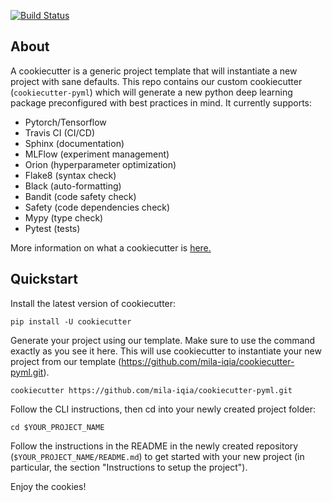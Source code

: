 [![Build Status](https://api.travis-ci.com/mila-iqia/cookiecutter-pyml.svg?branch=master)](https://travis-ci.com/github/antoinelb/cookiecutter-pyml)

About 
-----

A cookiecutter is a generic project template that will instantiate a new project with sane defaults. This repo contains our custom cookiecutter (`cookiecutter-pyml`) which will generate a new python deep learning package preconfigured with best practices in mind. It currently supports:

* Pytorch/Tensorflow
* Travis CI (CI/CD)
* Sphinx (documentation)
* MLFlow (experiment management)
* Orion (hyperparameter optimization)
* Flake8 (syntax check)
* Black (auto-formatting)
* Bandit (code safety check)
* Safety (code dependencies check)
* Mypy (type check)
* Pytest (tests)

More information on what a cookiecutter is [here.](https://cookiecutter.readthedocs.io)

Quickstart
----------

Install the latest version of cookiecutter:

    pip install -U cookiecutter

Generate your project using our template. Make sure to use the command exactly as you see it here. 
This will use cookiecutter to instantiate your new project from our template (https://github.com/mila-iqia/cookiecutter-pyml.git).

    cookiecutter https://github.com/mila-iqia/cookiecutter-pyml.git

Follow the CLI instructions, then cd into your newly created project folder:

    cd $YOUR_PROJECT_NAME

Follow the instructions in the README in the newly created repository (`$YOUR_PROJECT_NAME/README.md`) to get started with your new project (in particular, the section "Instructions to setup the project").

Enjoy the cookies!
